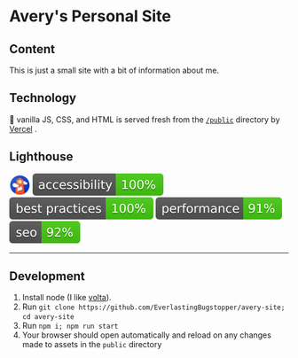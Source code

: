 # Avery's Personal Site

## Content

This is just a small site with a bit of information about me.

## Technology

🍦 vanilla JS, CSS, and HTML is served fresh from the [`/public`](./public) directory by [Vercel](https://vercel.com) .

## Lighthouse

[![Lighthouse Logo](/lighthouse/logo.png)](https://developers.google.com/web/tools/lighthouse)
[![Lighthouse Accessibility Badge](/lighthouse/badges/accessibility.svg)](https://github.com/EverlastingBugstopper/avery-site)
[![Lighthouse Best Practices Badge](/lighthouse/badges/bestPractices.svg)](https://github.com/EverlastingBugstopper/avery-site)
[![Lighthouse Performance Badge](/lighthouse/badges/performance.svg)](https://github.com/EverlastingBugstopper/avery-site)
[![Lighthouse SEO Badge](/lighthouse/badges/seo.svg)](https://github.com/EverlastingBugstopper/avery-site)

---

## Development

1) Install node (I like [volta](https://volta.sh)).
1) Run `git clone https://github.com/EverlastingBugstopper/avery-site; cd avery-site`
1) Run `npm i; npm run start`
1) Your browser should open automatically and reload on any changes made to assets in the `public` directory

